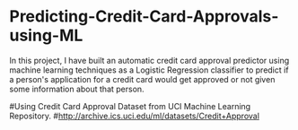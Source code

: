 # Predicting-Credit-Card-Approvals-using-ML
In this project, I have built an automatic credit card approval predictor using machine learning techniques as a Logistic Regression classifier to predict if a person's application for a credit card would get approved or not given some information about that person.


#Using Credit Card Approval Dataset from UCI Machine Learning Repository.
#http://archive.ics.uci.edu/ml/datasets/Credit+Approval
